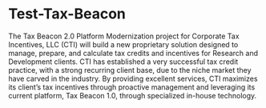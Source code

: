 # Test-Tax-Beacon
The Tax Beacon 2.0 Platform Modernization project for Corporate Tax Incentives, LLC (CTI) will build a new proprietary solution designed to manage, prepare, and calculate tax credits and incentives for Research and Development clients. CTI has established a very successful tax credit practice, with a strong recurring client base, due to the niche market they have carved in the industry. By providing excellent services, CTI maximizes its client’s tax incentives through proactive management and leveraging its current platform, Tax Beacon 1.0, through specialized in-house technology. 
